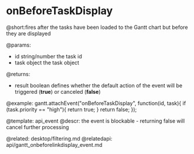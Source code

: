 onBeforeTaskDisplay
=============
@short:fires after the tasks have been loaded to the Gantt chart but before they are displayed
	

@params:
- id	string/number	the task id
- task	object	the task object

@returns:  
- result     boolean       defines whether the default action of the event will be triggered (<b>true</b>) or canceled (<b>false</b>) 
 
@example:
gantt.attachEvent("onBeforeTaskDisplay", function(id, task){
    if (task.priority == "high"){
        return true;
    }
    return false;
});

@template:	api_event
@descr:
the event is blockable - returning false will cancel further processing

@related:
	desktop/filtering.md
@relatedapi:
	 api/gantt_onbeforelinkdisplay_event.md